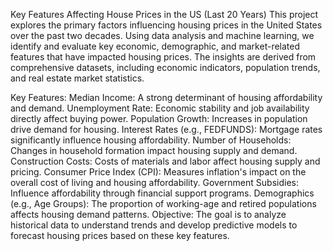 Key Features Affecting House Prices in the US (Last 20 Years)
This project explores the primary factors influencing housing prices in the United States over the past two decades. Using data analysis and machine learning, we identify and evaluate key economic, demographic, and market-related features that have impacted housing prices. The insights are derived from comprehensive datasets, including economic indicators, population trends, and real estate market statistics.

Key Features:
Median Income: A strong determinant of housing affordability and demand.
Unemployment Rate: Economic stability and job availability directly affect buying power.
Population Growth: Increases in population drive demand for housing.
Interest Rates (e.g., FEDFUNDS): Mortgage rates significantly influence housing affordability.
Number of Households: Changes in household formation impact housing supply and demand.
Construction Costs: Costs of materials and labor affect housing supply and pricing.
Consumer Price Index (CPI): Measures inflation's impact on the overall cost of living and housing affordability.
Government Subsidies: Influence affordability through financial support programs.
Demographics (e.g., Age Groups): The proportion of working-age and retired populations affects housing demand patterns.
Objective:
The goal is to analyze historical data to understand trends and develop predictive models to forecast housing prices based on these key features.
